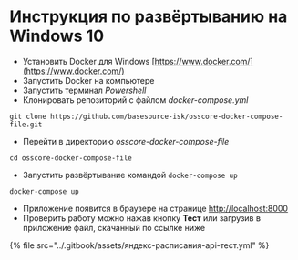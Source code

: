 # Инструкция по развёртыванию на Windows 10

* Установить Docker для Windows [https://www.docker.com/](https://www.docker.com/)
* Запустить Docker на компьютере
* Запустить терминал _Powershell_
* Клонировать репозиторий с файлом _docker-compose.yml_

```
git clone https://github.com/basesource-isk/osscore-docker-compose-file.git
```

* Перейти в директорию _osscore-docker-compose-file_

```
cd osscore-docker-compose-file
```

* Запустить развёртывание командой `docker-compose up`

```
docker-compose up
```

* Приложение появится в браузере на странице [http://localhost:8000](http://localhost:8000)
* Проверить работу можно нажав кнопку **Тест** или загрузив в приложение файл, скачанный по ссылке ниже

{% file src="../.gitbook/assets/яндекс-расписания-api-тест.yml" %}
